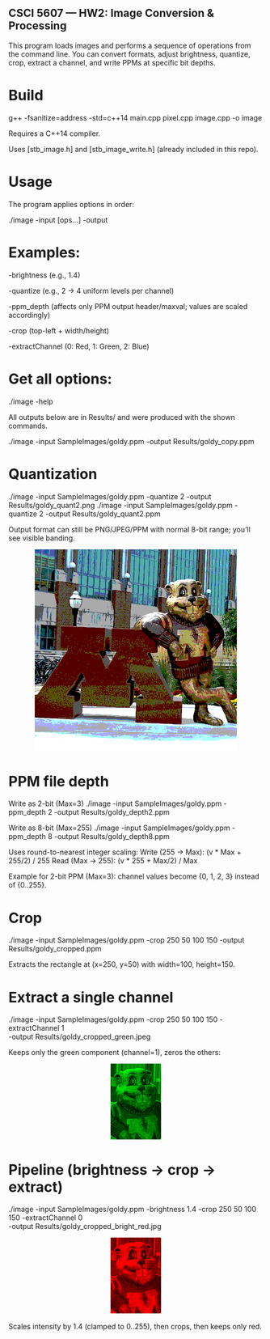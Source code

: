 ## CSCI 5607 — HW2: Image Conversion & Processing

This program loads images and performs a sequence of operations from the command line. You can convert formats, adjust brightness, quantize, crop, extract a channel, and write PPMs at specific bit depths.

# Build
g++ -fsanitize=address -std=c++14 main.cpp pixel.cpp image.cpp -o image


Requires a C++14 compiler.

Uses [stb_image.h] and [stb_image_write.h] (already included in this repo).

# Usage

The program applies options in order:

./image -input <infile> [ops…] -output <outfile>


# Examples:

-brightness <factor> (e.g., 1.4)

-quantize <nbits> (e.g., 2 → 4 uniform levels per channel)

-ppm_depth <nbits> (affects only PPM output header/maxval; values are scaled accordingly)

-crop <x y w h> (top-left + width/height)

-extractChannel <c> (0: Red, 1: Green, 2: Blue)

# Get all options:

./image -help

All outputs below are in Results/ and were produced with the shown commands.

./image -input SampleImages/goldy.ppm -output Results/goldy_copy.ppm

# Quantization 

./image -input SampleImages/goldy.ppm -quantize 2 -output Results/goldy_quant2.png
./image -input SampleImages/goldy.ppm -quantize 2 -output Results/goldy_quant2.ppm

Output format can still be PNG/JPEG/PPM with normal 8-bit range; you’ll see visible banding.

<p align="center">
  <img src="Results/goldy_quant2.png">
</p>

# PPM file depth 

Write as 2-bit (Max=3)
./image -input SampleImages/goldy.ppm -ppm_depth 2 -output Results/goldy_depth2.ppm

Write as 8-bit (Max=255)
./image -input SampleImages/goldy.ppm -ppm_depth 8 -output Results/goldy_depth8.ppm


Uses round-to-nearest integer scaling:
Write (255 → Max): (v * Max + 255/2) / 255
Read (Max → 255): (v * 255 + Max/2) / Max

Example for 2-bit PPM (Max=3): channel values become {0, 1, 2, 3} instead of {0..255}.

# Crop

./image -input SampleImages/goldy.ppm -crop 250 50 100 150 -output Results/goldy_cropped.ppm

Extracts the rectangle at (x=250, y=50) with width=100, height=150.



# Extract a single channel

./image -input SampleImages/goldy.ppm -crop 250 50 100 150 -extractChannel 1 \
  -output Results/goldy_cropped_green.jpeg

Keeps only the green component (channel=1), zeros the others:

<p align="center">
  <img src="Results/goldy_cropped_green.jpeg">
</p>


# Pipeline (brightness → crop → extract)

./image -input SampleImages/goldy.ppm -brightness 1.4 -crop 250 50 100 150 -extractChannel 0 \
  -output Results/goldy_cropped_bright_red.jpg
  
<p align="center">
  <img src="Results/goldy_cropped_bright_red.jpg">
</p>

Scales intensity by 1.4 (clamped to 0..255), then crops, then keeps only red.

